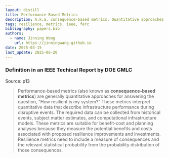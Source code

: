 ```yaml
---
layout: distill
title: Performance-Based Metrics
description: A.k.a. consequence-based metrics. Quantitative approaches for assessing system resilience.
tags: resilience, metrics, ieee, ferc
bibliography: papers.bib
authors:
  - name: Jinning Wang
    url: https://jinningwang.github.io
date: 2025-03-15
last_update: 2025-06-20
---
```


### Definition in an IEEE Techical Report by DOE GMLC

Source: <d-cite key="chiu2020resilience"></d-cite> p13

> Performance-based metrics (also known as **consequence-based metrics**) are generally quantitative approaches for answering the question, “How resilient is my system?”
> These metrics interpret quantitative data that describe infrastructure performance during disruptive events.
> The required data can be collected from historical events, subject matter estimates, and computational infrastructure models.
> These metrics are suitable for benefit-cost and planning analyses because they measure the potential benefits and costs associated with proposed resilience improvements and investments.
> Resilience metrics need to include a measure of consequences and the relevant statistical probability from the probability distribution of those consequences.
